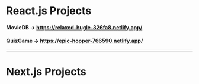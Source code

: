# React.js Projects



#### MovieDB -> https://relaxed-hugle-326fa8.netlify.app/

#### QuizGame -> https://epic-hopper-766590.netlify.app/

<hr/>

# Next.js Projects


